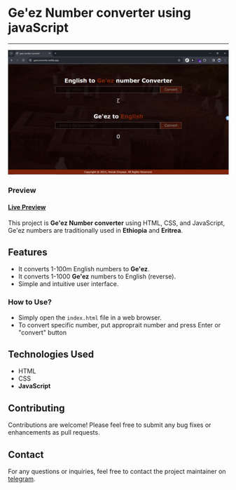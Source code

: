 # Ge'ez Number converter using javaScript
---

![Preview image](image.png)

### Preview
#### [Live Preview](https://geezconverter.netlify.app/)

This project is **Ge'ez Number converter** using HTML, CSS, and JavaScript, Ge'ez numbers are traditionally used in **Ethiopia** and **Eritrea**.

## Features

- It converts 1-100m English numbers to **Ge'ez**.
- It converts 1-1000 **Ge'ez** numbers to English (reverse).
- Simple and intuitive user interface.

### How to Use?

- Simply open the `index.html` file in a web browser.
- To convert specific number, put approprait number and press Enter or "convert" button


## Technologies Used

- HTML
- CSS
- **JavaScript**


## Contributing

Contributions are welcome! Please feel free to submit any bug fixes or enhancements as pull requests.


## Contact

For any questions or inquiries, feel free to contact the project maintainer on [telegram](https://t.me/henaorth).
